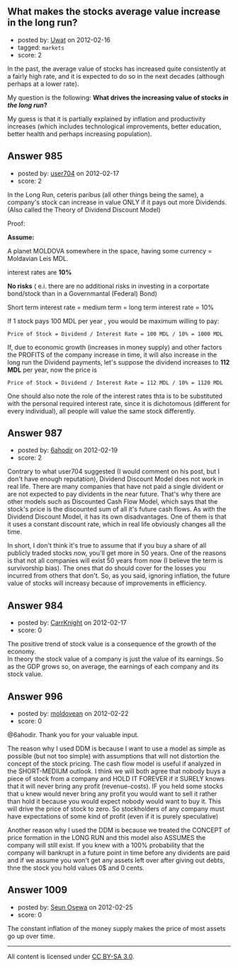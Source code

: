 ## What makes the stocks average value increase in the long run?

- posted by: [Uwat](https://stackexchange.com/users/-1/700-uwat) on 2012-02-16
- tagged: `markets`
- score: 2

In the past, the average value of stocks has increased quite consistently at a fairly high rate, and it is expected to do so in the next decades (although perhaps at a lower rate).

My question is the following: **What drives the increasing value of stocks _in the long run_?**

My guess is that it is partially explained by inflation and productivity increases (which includes technological improvements, better education, better health and perhaps increasing population).




## Answer 985

- posted by: [user704](https://stackexchange.com/users/-1/704-user704) on 2012-02-17
- score: 2

In the Long Run, ceteris paribus (all other things being the same), a company's stock can increase in value ONLY if it pays out more  Dividends. (Also called the Theory of Dividend Discount Model)

Proof:

**Assume:**

A planet MOLDOVA somewhere in the space, having some currency = Moldavian Leis MDL.

interest rates are **10%**

**No risks** ( e.i. there are no additional risks in investing in a corportate bond/stock than in a Governmantal (Federal) Bond)

Short term interest rate = medium term = long term interest rate = 10%

If 1 stock pays  100 MDL per year , you would be maximum willing to pay:

    Price of Stock = Dividend / Interest Rate = 100 MDL / 10% = 1000 MDL 

If, due to economic growth (increases in money supply) and other factors the PROFITS of the company increase in time, it will also increase in the long run the Dividend payments, let's suppose the dividend increases to **112 MDL** per year, now the price is

    Price of Stock = Dividend / Interest Rate = 112 MDL / 10% = 1120 MDL 

One should also note the role of the interest rates thta is to be substituted with the personal required interest rate, since it is dichotomous (different for every individual), all people will value the same stock differently. 



## Answer 987

- posted by: [6ahodir](https://stackexchange.com/users/-1/642-6ahodir) on 2012-02-19
- score: 2

Contrary to what user704 suggested (I would comment on his post, but I don't have enough reputation), Dividend Discount Model does not work in real life. There are many companies that have not paid a single divident or are not expected to pay dividents in the near future. That's why there are other models such as Discounted Cash Flow Model, which says that the stock's price is the discounted sum of all it's future cash flows. As with the Dividend Discount Model, it has its own disadvantages. One of them is that it uses a constant discount rate, which in real life obviously changes all the time.

In short, I don't think it's true to assume that if you buy a share of all publicly traded stocks now, you'll get more in 50 years. One of the reasons is that not all companies will exist 50 years from now (I believe the term is survivorship bias). The ones that do should cover for the losses you incurred from others that don't. So, as you said, ignoring inflation, the future value of stocks will increasy because of improvements in efficiency.


## Answer 984

- posted by: [CarrKnight](https://stackexchange.com/users/-1/50-carrknight) on 2012-02-17
- score: 0

The positive trend of stock value is a consequence of the growth of the economy. <br>
In theory the stock value of a company is just the value of its earnings. So as the GDP grows so, on average, the earnings of each company and its stock value.

 


## Answer 996

- posted by: [moldovean](https://stackexchange.com/users/-1/708-moldovean) on 2012-02-22
- score: 0

@6ahodir. Thank you for your valuable input. 

The reason why I used DDM is because I want to use a model as simple as possible (but not too simple) with assumptions that will not distortion the concept of the stock pricing. The cash flow model is useful if analyzed in the SHORT-MEDIUM outlook. I think we will both agree that nobody buys a piece of stock from a company and HOLD IT FOREVER if it SURELY knows that it will never bring any profit (revenue-costs). IF you held some stocks that u knew would never bring any profit you would want to sell it rather than hold it because you would expect nobody would want to buy it. This will drive the price of stock to zero. So stockholders of any company must have expectations of some kind of profit (even if it is purely speculative)


Another reason why I used the DDM is because we treated the CONCEPT of price formation in the LONG RUN and this model also ASSUMES the company will still exist. If you knew with a 100% probability that the company will bankrupt in a future point in time before any dividents are paid and if we assume you won't get any assets left over after giving out debts, thne the stock you hold values 0$ and 0 cents.



## Answer 1009

- posted by: [Seun Osewa](https://stackexchange.com/users/-1/352-seun-osewa) on 2012-02-25
- score: 0

The constant inflation of the money supply makes the price of most assets go up over time.



---

All content is licensed under [CC BY-SA 3.0](https://creativecommons.org/licenses/by-sa/3.0/).
